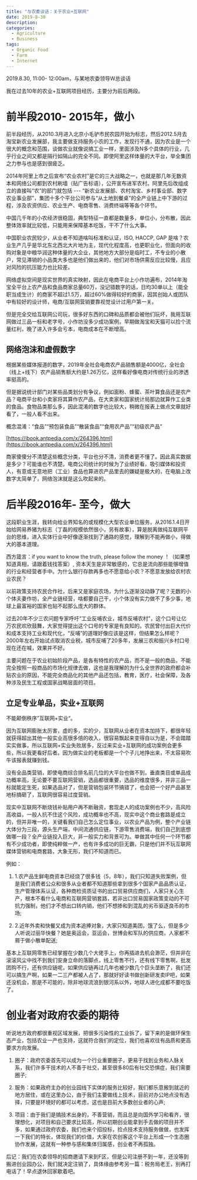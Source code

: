 ```yaml
---
title: "与农委谈话：关于农业+互联网"
date: 2019-8-30
description: 
categories:
  - Agriculture
  - Business
tags:
  - Organic Food
  - Farm
  - Internet
---
```



2019.8.30, 11:00- 12:00am，与某地农委领导W总谈话

我在过去10年的农业+互联网项目经历，主要分为前后两段。

# **前半段2010- 2015年，做小**

前半段经历，从2010.3月进入北京小毛驴市民农园开始为标志，然后2012.5月去淘宝新农业发展部，我主要做支持服务小农的工作，发现行不通，因为农业是一个很大的概念和范围，谈做农业就像说搞工业一样，里面涉及N多个具体的行业，几乎行业之间又都是隔行如隔山的完全不同。即使阿里这样体量的大平台，举全集团之力参与也是感到很疲乏。

2014年阿里上市之后宣布“农业农村”是它的三大战略之一，也就是那几年无数资本和网络公司都到农村刷墙（贴广告标语），公开宣布进军农村。阿里先后改组成立的直接叫“农”的部门就包括 --- “新农业发展部、农村淘宝、乡村事业部、数字农业事业部”，集团十多个平台公司参与“从土地到餐桌”的全产业链上中下游的过程，涉及农资供应、农业生产、电商零售、消费终端等等各个环节。

中国几千年的小农经济很稳固，典型特征一直都是数量多，单位小，分布散，因此整体效率就比较低，只能用来保障基本吃饭，干不了什么大事。

中国职业农民较少，从业者不知道啥叫标准和认证，ISO, HACCP, GAP 是啥？农业生产几乎是华北东北西北大片地为主，现代化程度高，也更职业化，但面向的收购对象是中粮华润这种体量的大企业，其他地方大部分是临时工，不专业的小散户，常见滞销的小品类大多也是他们做出来的，他们对市场供需反应比较慢，且应对风险的抗压能力也比较差。

网络虚拟空间是现实世界的真实映射，因此在电商平台上小作坊遍布，2014年淘宝全平台上农产品和食品商家总量60万，没记错数字的话，日均30单以上（能全职当成生计）的商家不超过1.5万，超过60%做得较好的商家，因其创始人或团队中有较好的设计师，电商/互联网营销要靠视觉设计过用户第一关。

但是完全交给互联网公司玩，很多好东西的口碑和品质都会被他们玩坏，我用互联网做过三品一标和老字号，小作坊没多少成功案例，早期做淘宝和天猫可以捡个流量红利，晚了进入许多会亏本，电商成本在不断增高。

## **网络泡沫和虚假数字**

根据某些媒体报道的数字，2019年全社会电商农产品销售额是4000亿，全社会（线上+线下）农产品销售额大约是1.26万亿，这样看好像电商对传统行业的渗透率挺高的。

但是据说统计部门对某些品类划分有争议，例如面粉、蜂蜜、茶叶算食品还是农产品？电商平台和小卖家将其算作农产品，在大卖家和国家统计局那边就算作工业类的食品。食物品类那么多，因此混淆的数字也比较大，稍微在报表上做点文章就好看了，一般人看不出来。

概念混淆：“食品”“预包装食品”“散装食品”“食用农产品”“初级农产品”

[https://ibook.antpedia.com/x/264396.html](https://ibook.antpedia.com/x/264396.html)

商家傻傻分不清楚这些概念分类，平台也分不清，消费者更不懂了。因此真实数据是多少？可能谁也不清楚。电商公司统计的时候为了业绩好看，吸引媒体和投资人，有意或无意地把（工业）食品也算进农产品里去的嫌疑是极大的，在电脑上改数字太简单了，网络泡沫就是这么吹起来的。

# **后半段2016年- 至今，做大**

这段职业生涯，我转向给业界知名的或规模化大型农业单位服务，从2016.1.4日开始给网易养猪为标志（丁磊的规模依然很小，另有故事），算是脱离做纯互联网平台的思维，进入实体行业中好像逐渐找到了通路的感觉，理解到不能再做小，得做大的基本道理。

西方箴言：if you want to know the truth, please follow the money ！（如果想知道真相，请跟着钱找答案）, 资本天生是非常敏感的，它总是流向那些能够增值的行业和经营者手中。为什么银行存款再多也不愿意给小农？不愿意发放给农村农业农民？

以前政策支持农民合作社，后来又是家庭农场，为什么逐渐没动静了呢？无数的小个体夫妻作坊，全产业链经营，啥都要自己干，小个体没有实力做不了多少事，地球上最富裕的国家也贴不起那么庞大的群体。

过去20年不少三农问题专家呼吁“工业反哺农业，城市反哺农村”，这个口号让亿万农民欢欣鼓舞，大家觉得提出这个口号的专家是有良知的。农民曾付出巨大代价和成本支持工业和现代化，“反哺”的道理好像应该是这样，但结果怎么样呢？2000年左右开始试点取消农业税，城市反哺了20多年，发展三农和振兴乡村口号现在还在喊，效果并不好。

主要问题在于农业初始阶段产品，是各有特性的农产品，而不是一般的商品，不能完全按照一般商品的市场化规律去做，这也是我理解的为什么全世界的政府都会补贴农业的原因，不能完全商品化的其他产品还包括，教育，医疗，社会保障，及各种涉及民生工程或国家战略层面的项目。

## **立足专业单品，实业+互联网**

不能颠倒秩序”互联网+实业“。

因为互联网膨胀太厉害，虚的多，实的少，互联网从业者在资本加持下，都很年轻就获得超出其他一般实业高很多倍的收入，很容易飘起来变得自以为是，不会踏踏实实做事，所以互联网+实业失败居多，反过来实业+互联网的成功案例会更多些，所以我更看好后者。因为做实业的老板都是一个个子儿地挣出来，不太容易吹牛该报表就赚到钱。

没有全品类营销，即使电商综合排名前几位的大平台也做不到，垂直类目或单品成功概率高，无论要不要互联网营销，选品都很重要，选品的维度很多，并非三品一标就能定生死，如果选品对了，但是营销包装环节搞错了，也会把一个好产品甚至地标搞砸了，互联网很容易过度营销。

现实中互联网不断烧钱补贴用户再不断融资，套现走人的成功案例也不少，高风险高收益，一般人抗不住这个风险，成功概率也不高，现实中这个商业套路是成立的，但并非唯一的，关键看我们自己怎么定位事业，以农业产品为例，整个产业链大体分为三段，源头生产端，中间流通供应链，下游零售消费端，我们自己到底想做哪一段？全产业链投入巨大，非一般实力和背景可为。单做其中任何一个环节都有不少成功者，即使纯粹做一产，也有许多成功的巨无霸，只是他们并不玩互联网媒体营销和电商套路，大象无形，我们不知道而已。

例如：

1. 1.农产品生鲜电商资本已经烧了很多钱（5，8年），我们只知道失败案例，但是我们消费者公众和很多从业者都不知道那些拿到很多个国家产品品质认证，生产管理体系认证，各种商检资质证书的出口贸易供应商们，人家只关心生产，根本不看什么电商和互联网营销套路，若非出口贸易国家政策变动的不可抗力强制，他们才不想出口转内销，他们不想掺和到混乱的劣币驱逐良币的市场;

2. 2.近年外卖和快餐又成为资本追捧对象，大家只知道美团，饿了么，但是多少人听说过丽华快餐？她是奥运会，亚运会，世博会和军队的供应商，人家都不屑于做小散单配送;

基本上互联网零售已经掌握在少数几个大佬手上，你再插进去机会渺茫，但并非在滚滚风尘中找不到我们安身立命的落脚点，线上零售不行，还有线下零售啊，批发团购不行，还有供应链呢，如果供应链再过几年也被少数几个巨头垄断了，我们还可以搞生产啊，如果一二三产都被人占了，那就好好读书做创新研发卖IP吧，如果还没机会，那是不可能的，除非地球流浪到银河系以外，地球人进化成都不要吃饭了。

# **创业者对政府农委的期待**

听说地方政府都很重视区域发展，把很多污染性的工业拆了，留下来的是做环保生态产业，包括农业一产也支持，这就符合我们的定位，我们也喜欢往有品质和更高要求方向发展。

1. 圈子：政府农委首先可以成为一个行业重要圈子，更易于找到业务和人脉关系，我们许多干技术的人不善于社交，甚至很多80后有社交恐惧症，我们需要圈子;

2. 服务：如果政府主办的创业园线下实体的服务比较好，我们都乐意搬到就近的地方居住，或在这里办公，由于我们主要做线上技术，目前对办公地点没有选择，只要是环境好的都可以考虑，这也是目前大多数创业者的心声;

3. 项目：由于我们是搞技术出身的，不善营销，而且总是向国外学习和看齐，很理想化，对项目和自己要求比较高，所以初期创业能拿到手去做的项目并不多，如果通过政府农委，我们也来个招投标，捡点技术支持服务做做，也发挥一下我们的特长，体现我们的价值，大家在农创客这个平台上形成一个生态圈协作发展，这就有一种参与感和集体归属感，创业者不再孤独。

后记：我们在农委领导的招商邀请下来到F区，但是公司注册不到一年，还没等到搬进创业园办公，我们就决定注销了，具体缘由参考另一篇：税务局老王，别再打电话了！早点退休回家歇着吧。